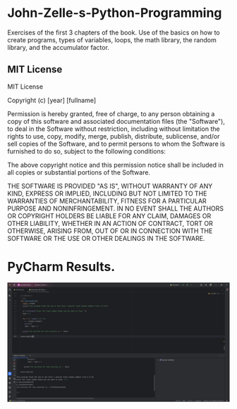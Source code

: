 # John-Zelle-s-Python-Programming
Exercises of the first 3 chapters of the book. Use of the basics on how to create programs, types of variables, loops, the math library, the random library, and the accumulator factor. 

## MIT License
MIT License

Copyright (c) [year] [fullname]

Permission is hereby granted, free of charge, to any person obtaining a copy
of this software and associated documentation files (the "Software"), to deal
in the Software without restriction, including without limitation the rights
to use, copy, modify, merge, publish, distribute, sublicense, and/or sell
copies of the Software, and to permit persons to whom the Software is
furnished to do so, subject to the following conditions:

The above copyright notice and this permission notice shall be included in all
copies or substantial portions of the Software.

THE SOFTWARE IS PROVIDED "AS IS", WITHOUT WARRANTY OF ANY KIND, EXPRESS OR
IMPLIED, INCLUDING BUT NOT LIMITED TO THE WARRANTIES OF MERCHANTABILITY,
FITNESS FOR A PARTICULAR PURPOSE AND NONINFRINGEMENT. IN NO EVENT SHALL THE
AUTHORS OR COPYRIGHT HOLDERS BE LIABLE FOR ANY CLAIM, DAMAGES OR OTHER
LIABILITY, WHETHER IN AN ACTION OF CONTRACT, TORT OR OTHERWISE, ARISING FROM,
OUT OF OR IN CONNECTION WITH THE SOFTWARE OR THE USE OR OTHER DEALINGS IN THE
SOFTWARE.


# PyCharm Results.
![Image on how to execute the code](https://github.com/FranRivasB/John-Zelle-s-Python-Programming/blob/main/Images/2024-02-15.png)
